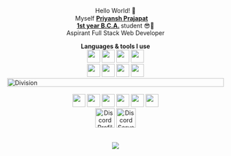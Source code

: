 <p align="center"> Hello World! 👋 <br> Myself <strong> <ins>Priyansh Prajapat</ins> </strong> <a href="https://readme.priyansh.xyz"> <img src="https://priyansh.vercel.app/emojis/verified.png" width="15" height="15"> </a> <br>  <strong> <ins>1st year B.C.A.</ins> </strong> student 😎🤏 <br> Aspirant Full Stack Web Developer</p>

<div align="center"> <b>Languages & tools I use</b> <br> <a href="https://web.dev/learn/html/"><img src="https://priyansh.vercel.app/emojis/html.png" width="30" height="30"></a> <a href="https://web.dev/learn/css/"><img src="https://priyansh.vercel.app/emojis/css.png" width="30" height="30"></a> <a href="https://developer.mozilla.org/en-US/docs/Web/JavaScript/"><img src="https://priyansh.vercel.app/emojis/js.png" width="30" height="30"></a> <a href="https://www.python.org/"><img src="https://priyansh.vercel.app/emojis/py.png" width="30" height="30"></a> <br> <a href="https://reactjs.org"><img src="https://priyansh.vercel.app/emojis/reactjs.png" width="30" height="30"></a>  <a href="https://getbootstrap.com/"><img src="https://priyansh.vercel.app/emojis/bootstrap.png" width="30" height="30"></a> <a href="https://www.mongodb.com/"><img src="https://priyansh.vercel.app/emojis/mongodb.png" width="30" height="30"></a>  <a href="https://gitscm.com/"><img src="https://priyansh.vercel.app/emojis/git.png" width="30" height="30"></a> </div> 

<div><img src="https://priyansh.vercel.app/src/div-line.gif" alt="Division" height="20px" width="100%"> </div>

<div align="center"> <br> <a href="https://priyansh.is-a.dev/"><img src="https://priyansh.vercel.app/emojis/web.gif" width="30" height="30"></a> <a href="https://instagram.com/thepriyanshprajapat"><img src="https://priyansh.vercel.app/emojis/instagram.png" width="30" height="30"></a> <a href="https://twitter.com/oyepriyansh"><img src="https://priyansh.vercel.app/emojis/twitter.png" width="30" height="30"></a> <a href="https://buymeacoffee.com/oyepriyansh"><img src="https://priyansh.vercel.app/emojis/buymeacoffee.png" width="30" height="30"></a> <a href="https://youtube.com/@oyepriyansh"><img src="https://priyansh.vercel.app/emojis/youtube.png" width="30" height="30"></a> <a href="mailto:priy@nsh.is-a.dev"><img src="https://priyansh.vercel.app/emojis/mail.png" width="30" height="30"></a> </div> 


 <div align="center"> <a href="https://discord.com/users/838764339942785051"><img src="https://discord.c99.nl/widget/theme-3/838764339942785051.png" alt="Discord Profile" height="45"></a>  <a href="https://discord.com/invite/VWUh7KuCwy"><img src="https://discord.com/api/guilds/1013114166963339434/widget.png?style=banner2" alt="Discord Server" height="45"></a> </div> <br>
<p align="center"><a href="https://github.com/priyanshprajapat"><img src="https://gpvc.arturio.dev/priyanshprajapat"></a> </p>
